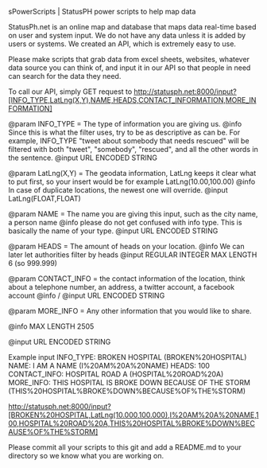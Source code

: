 sPowerScripts | StatusPH power scripts to help map data

StatusPh.net is an online map and database that maps data real-time based on user and system input. We do not have any data unless it is added by users or systems.
We created an API, which is extremely easy to use.

Please make scripts that grab data from excel sheets, websites, whatever data source you can think of, and input it in our API so that people in need can search for the data they need.

To call our API, simply GET request to http://statusph.net:8000/input?[INFO_TYPE,LatLng(X,Y),NAME,HEADS,CONTACT_INFORMATION,MORE_INFORMATION]

@param INFO_TYPE = The type of information you are giving us. 
@info Since this is what the filter uses, try to be as descriptive as can be. For example, INFO_TYPE "tweet about somebody that needs rescued" will be filtered with both "tweet", "somebody", "rescued", and all the other words in the sentence.
@input URL ENCODED STRING

@param LatLng(X,Y) = The geodata information, LatLng keeps it clear what to put first, so your insert would be for example LatLng(10.00,100.00)
@info In case of duplicate locations, the newest one will override.
@input LatLng(FLOAT,FLOAT)

@param NAME = The name you are giving this input, such as the city name, a person name
@info please do not get confused with info type. This is basically the name of your type.
@input URL ENCODED STRING

@param HEADS = The amount of heads on your location. 
@info We can later let authorities filter by heads
@input REGULAR INTEGER MAX LENGTH 6 (so 999.999)

@param CONTACT_INFO = the contact information of the location, think about a telephone number, an address, a twitter account, a facebook account
@info /
@input URL ENCODED STRING

@param MORE_INFO = Any other information that you would like to share. 

@info MAX LENGTH 2505

@input URL ENCODED STRING


Example input
INFO_TYPE: BROKEN HOSPITAL (BROKEN%20HOSPITAL)
NAME: I AM A NAME (I%20AM%20A%20NAME)
HEADS: 100
CONTACT_INFO: HOSPITAL ROAD A (HOSPITAL%20ROAD%20A)
MORE_INFO: THIS HOSPITAL IS BROKE DOWN BECAUSE OF THE STORM (THIS%20HOSPITAL%BROKE%DOWN%BECAUSE%OF%THE%STORM)


http://statusph.net:8000/input?[BROKEN%20HOSPITAL,LatLng(10.000,100.000),I%20AM%20A%20NAME,100,HOSPITAL%20ROAD%20A,THIS%20HOSPITAL%BROKE%DOWN%BECAUSE%OF%THE%STORM]

Please commit all your scripts to this git and add a README.md to your directory so we know what you are working on.
